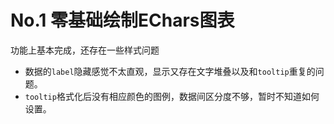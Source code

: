 # No.1 零基础绘制EChars图表
功能上基本完成，还存在一些样式问题

- 数据的`label`隐藏感觉不太直观，显示又存在文字堆叠以及和`tooltip`重复的问题。
- `tooltip`格式化后没有相应颜色的图例，数据间区分度不够，暂时不知道如何设置。